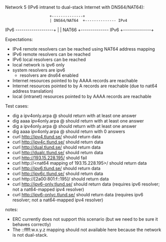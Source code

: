 Network 5 (IPv6 intranet to dual-stack Internet with DNS64/NAT64):


                        +--------------+
                        | DNS64/NAT64  +-------------- IPv4
IPv6 -------------------+              |
                        |    NAT66     +-------------- IPv6
                        +--------------+

Expectations:
* IPv4 remote resolvers can be reached using NAT64 address mapping
* IPv6 remote resolvers can be reached
* IPv6 local resolvers can be reached
* local network is ipv6 only
* system resolvers are ipv6
  * resolvers are dns64 enabled
* Internet resources pointed to by AAAA records are reachable
* Internet resources pointed to by A records are reachable (due to nat64 address translation)
* local (intranet) resources pointed to by AAAA records are reachable

Test cases:
* dig a ipv4only.arpa @<system resolver ipv6 addr> should return with at least one answer
* dig aaaa ipv4only.arpa @<system resolver ipv6 addr> should return with at least one answer
* dig a ipv4only.arpa @<public nat64-mapped ipv4 resolver address> should return with at least one answer
* dig aaaa ipv4only.arpa @<public nat64-mapped ipv4 resolver address> should return with 0 answers
* curl http://ipv4.tlund.se/ should return data
* curl http://ipv4c.tlund.se/ should return data
* curl http://dual.tlund.se/ should return data
* curl http://dualc.tlund.se/ should return data
* curl http://193.15.228.195/ should fail
* curl http://<nat64 mapping of 193.15.228.195>/ should return data
* curl http://ipv6.tlund.se/ should return data
* curl http://ipv6c.tlund.se/ should return data
* curl http://[2a00:801:f::195]/ should return data
* curl http://ipv6-only.tlund.se/ should return data (requires ipv6 resolver; not a nat64-mapped ipv4 resolver)
* curl http://ipv6-onlyc.tlund.se/ should return data (requires ipv6 resolver; not a nat64-mapped ipv4 resolver)

notes:
* ERC currently does not support this scenario (but we need to be sure it behaves correctly)
* The ::ffff:w.x.y.z mapping should not available here because the network is not dual-stack.